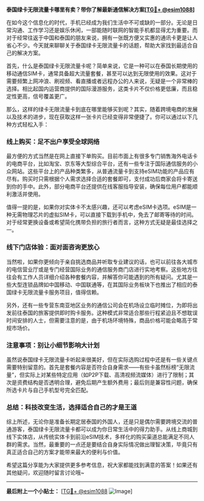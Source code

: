 **泰国绿卡无限流量卡哪里有卖？带你了解最新通信解决方案[[TG💪+ @esim1088](https://t.me/s/esim1088)]**

在如今这个信息化的时代，手机已经成为我们生活中不可或缺的一部分。无论是日常沟通、工作学习还是娱乐休闲，一部能随时联网的智能手机都显得尤为重要。而对于经常往返于中国和泰国的朋友来说，拥有一张既方便又实惠的通讯卡更是让人省心不少。今天就来聊聊关于泰国绿卡无限流量卡的话题，帮助大家找到最适合自己的解决方案。

首先，什么是泰国绿卡无限流量卡呢？简单来说，它是一种可以在泰国长期使用的移动通信SIM卡，通常具备超大流量套餐，甚至可以达到无限使用的效果。这对于需要频繁上网冲浪、刷视频、看直播或者远程办公的人来说，无疑是一个非常棒的选择。相比起国内运营商提供的国际漫游服务，这类卡片不仅价格更低廉，而且稳定性更高，信号覆盖更广。

那么，这样的绿卡无限流量卡到底在哪里能够买到呢？其实，随着跨境电商的发展以及技术的进步，现在获取这样一张卡片已经变得非常便捷了。你可以通过以下几种方式轻松入手：

### **线上购买：足不出户享受全球网络**
最方便的方式当然是在网上直接下单购买。目前市面上有很多专门销售海外电话卡的电商平台，比如淘宝、京东等大型综合平台，还有一些专注于国际通信服务的小众网站。这些平台上的产品种类繁多，从普通流量卡到支持eSIM功能的产品应有尽有。购买时只需根据个人需求选择合适的套餐即可，支付成功后商家会将卡寄送到你的手中。此外，部分电商平台还提供在线客服指导安装，确保每位用户都能顺利激活并使用。

值得一提的是，如果你对实体卡不太感兴趣，还可以考虑eSIM卡选项。eSIM是一种无需物理芯片的虚拟SIM卡，可以直接下载到手机中，免去了邮寄等待的时间。对于经常更换设备或希望简化携带负担的旅行者而言，这种方式无疑是最佳选择之一。

### **线下门店体验：面对面咨询更放心**
当然啦，如果你更倾向于亲自挑选商品并听取专业建议的话，也可以前往各大城市的电信营业厅或是专门经营国际业务的通信服务商门店进行实地考察。这些地方往往会有工作人员详细介绍各种套餐内容，并解答你可能遇到的所有疑问。尤其是一些大型连锁品牌如中国移动、中国联通等，在其国际业务板块下也推出了相应的泰国绿卡无限流量卡服务项目，值得信赖。

另外，还有一些专营东南亚地区业务的通信公司会在机场设立临时摊位，为即将出发前往泰国的旅客提供即时购卡服务。这种模式非常适合那些行程紧迫且不想耽误时间安排的人士，但需要注意的是，由于机场环境特殊，商品价格可能会略高于常规市场价。

### **注意事项：别让小细节影响大计划**
虽然说泰国绿卡无限流量卡听起来很美好，但在实际选购过程中还是有一些关键点需要特别留意的。首先是套餐内容是否符合自身需求——有些卡虽然标榜“无限流量”，但实际上对某些特定应用（如P2P下载、高清视频流媒体）进行了限制；其次是资费结构是否透明合理，避免后期产生额外费用；最后则是兼容性问题，确保所选卡片与自己手机型号完全匹配。

### **总结：科技改变生活，选择适合自己的才是王道**
综上所述，无论你是准备长期定居泰国的外国人，还是只是偶尔需要跨境交流的普通游客，泰国绿卡无限流量卡都可以成为你日常生活中的得力助手。从线上商城到线下实体店，从传统实体卡到前沿eSIM技术，多样化的购买渠道总能满足不同人群的需求。当然，最重要的一点还是要结合自身实际情况做出理智决策，毕竟只有真正适合自己的方案才能带来最大的便利与价值。

希望这篇分享能为大家提供更多参考信息，祝大家都能找到满意的答案！如果还有其他疑问，欢迎随时留言讨论哦~

---

**最后附上一个小贴士：** [[TG💪+ @esim1088](https://t.me/s/esim1088) ![Image](https://i.postimg.cc/4NQfJmqS/Snipaste-2025-05-13-00-14-12.png)]